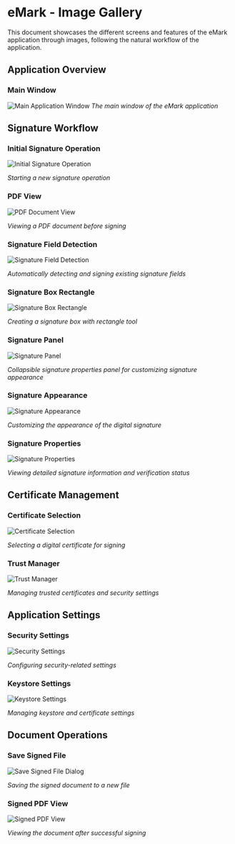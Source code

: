 # eMark - Image Gallery

This document showcases the different screens and features of the eMark application through images, following the natural workflow of the application.

## Application Overview

### Main Window
![Main Application Window](images/main.png)
*The main window of the eMark application*

## Signature Workflow

### Initial Signature Operation
![Initial Signature Operation](images/Init-signature-opration.png)

*Starting a new signature operation*

### PDF View
![PDF Document View](images/pdf-view.png)

*Viewing a PDF document before signing*

### Signature Field Detection
![Signature Field Detection](images/Existing-field-sign.png)

*Automatically detecting and signing existing signature fields*

### Signature Box Rectangle
![Signature Box Rectangle](images/Signature-box-rectangle.png)

*Creating a signature box with rectangle tool*

### Signature Panel
![Signature Panel](images/signature-panel.png)

*Collapsible signature properties panel for customizing signature appearance*

### Signature Appearance
![Signature Appearance](images/signature-appearance.png)

*Customizing the appearance of the digital signature*

### Signature Properties
![Signature Properties](images/signature-properties.png)

*Viewing detailed signature information and verification status*

## Certificate Management

### Certificate Selection
![Certificate Selection](images/certificate-selection.png)

*Selecting a digital certificate for signing*

### Trust Manager
![Trust Manager](images/Trust-manager.png)

*Managing trusted certificates and security settings*

## Application Settings

### Security Settings
![Security Settings](images/setting-security.png)

*Configuring security-related settings*

### Keystore Settings
![Keystore Settings](images/setting-keystore.png)

*Managing keystore and certificate settings*

## Document Operations

### Save Signed File
![Save Signed File Dialog](images/save-signed-file-dialog.png)

*Saving the signed document to a new file*

### Signed PDF View
![Signed PDF View](images/signed-pdf-view.png)

*Viewing the document after successful signing*

